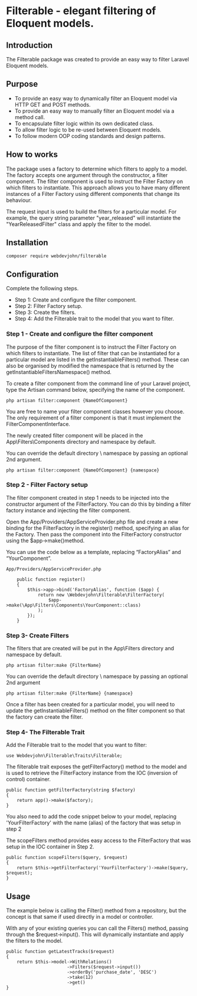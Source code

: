 # Filterable - elegant filtering of Eloquent models.

## Introduction
The Filterable package was created to provide an easy way to filter Laravel Eloquent models.


## Purpose

- To provide an easy way to dynamically filter an Eloquent model via HTTP GET and POST methods.
- To provide an easy way to manually filter an Eloquent model via a method call.
- To encapsulate filter logic within its own dedicated class.
- To allow filter logic to be re-used between Eloquent models.
- To follow modern OOP coding standards and design patterns.

## How to works
The package uses a factory to determine which filters to apply to a model.  The factory accepts one argument through the constructor, a filter component.   The filter component is used to instruct the Filter Factory on which filters to instantiate.   This approach allows you to have many different instances of a Filter Factory using different components that change its behaviour. 

The request input is used to build the filters for a particular model.  For example, the query string parameter "year_released" will instantiate the "YearReleasedFilter" class and apply the filter to the model.  

## Installation
```
composer require webdevjohn/filterable
```


## Configuration

Complete the following steps.

- Step 1: Create and configure the filter component.
- Step 2: Filter Factory setup.
- Step 3: Create the filters.
- Step 4: Add the Filterable trait to the model that you want to filter.

### Step 1 - Create and configure the filter component
The purpose of the filter component is to instruct the Filter Factory on which filters to instantiate.   The list of filter that can be instantiated for a particular model are listed in the getInstantiableFilters() method.   These can also be organised by modified the namespace that is returned by the getInstantiableFiltersNamespace() method.

To create a filter component from the command line of your Laravel project, type the Artisan command below, specifying the name of the component. 

```
php artisan filter:component {NameOfComponent}
```

You are free to name your filter component classes however you choose.  The only requirement of a filter component is that it must implement the FilterComponentInterface.

The newly created filter component will be placed in the App\Filters\Components directory and namespace by default.

You can override the default directory \ namespace by passing an optional 2nd argument. 
```
php artisan filter:component {NameOfComponent} {namespace}
```

### Step 2 - Filter Factory setup
The filter component created in step 1 needs to be injected into the constructor argument of the FilterFactory.  You can do this by binding a filter factory instance and injecting the filter component.

Open the App/Providers/AppServiceProvider.php file and create a new binding for the FilterFactory in the register() method, specifying an alias for the Factory.  Then pass the component into the FilterFactory constructor using the $app->make()method.

You can use the code below as a template, replacing “FactoryAlias” and “YourComponent”.

```
App/Providers/AppServiceProvider.php    
    
    public function register()
    {
        $this->app->bind('FactoryAlias', function ($app) {
            return new \Webdevjohn\Filterable\FilterFactory(
                $app->make(\App\Filters\Components\YourComponent::class)
            );         
        });   
    }
```

### Step 3- Create Filters
The filters that are created will be put in the App\Filters directory and namespace by default.
```
php artisan filter:make {FilterName}
```

You can override the default directory \ namespace by passing an optional 2nd argument
```
php artisan filter:make {FilterName} {namespace} 
```

Once a filter has been created for a particular model, you will need to update the getInstantiableFilters() method on the filter component so that the factory can create the filter.

### Step 4- The Filterable Trait
Add the Filterable trait to the model that you want to filter:
```
use Webdevjohn\Filterable\Traits\Filterable;
```

The filterable trait exposes the getFilterFactory() method to the model and is used to retrieve the FilterFactory instance from the IOC (inversion of control) container.
```
public function getFilterFactory(string $factory)
{
    return app()->make($factory);
}
```

You also need to add the code snippet below to your model, replacing 'YourFilterFactory' with the name (alias) of the factory that was setup in step 2

The scopeFilters method provides easy access to the FilterFactory that was setup in the IOC container in Step 2. 
```
public function scopeFilters($query, $request)
{
    return $this->getFilterFactory('YourFilterFactory')->make($query, $request);
}
```


## Usage
The example below is calling the Filter() method from a repository, but the concept is that same if used directly in a model or controller.

With any of your existing queries you can call the Filters() method, passing through the $request->input().  This will dynamically instantiate and apply the filters to the model.

```
public function getLatestTracks($request)
{
	return $this->model->WithRelations()	
	                   ->Filters($request->input())
	                   ->orderBy('purchase_date', 'DESC')						
	                   ->take(12)
	                   ->get()
}
```